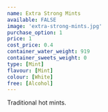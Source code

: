```yaml
---
name: Extra Strong Mints
available: FALSE
image: 'extra-strong-mints.jpg'
purchase_option: 1
price: 1
cost_price: 0.4
container_water_weight: 919
container_sweets_weight: 0
type: [Mint]
flavour: [Mint]
colour: [White]
free: [Alcohol]
---
```

Traditional hot mints.